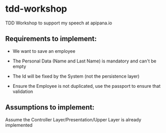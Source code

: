 # tdd-workshop
TDD Workshop to support my speech at apipana.io

## Requirements to implement:

- We want to save an employee

- The Personal Data (Name and Last Name) is mandatory and can't be
empty

- The Id will be fixed by the System (not the persistence layer)

- Ensure the Employee is not duplicated, use the passport to ensure that
validation

## Assumptions to implement:
Assume the Controller Layer/Presentation/Upper Layer is already implemented
